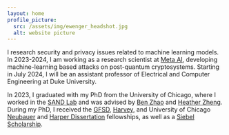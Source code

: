 ```yaml
---
layout: home
profile_picture:
  src: /assets/img/ewenger_headshot.jpg
  alt: website picture
---
```


<p>
I research security and privacy issues related to machine learning models. In 2023-2024, I am working as a research scientist at <a href="https://ai.meta.com/" target="_blank">Meta AI</a>, developing machine-learning based attacks on post-quantum cryptosystems. Starting in July 2024, I will be an assistant professor of Electrical and Computer Engineering at Duke University.

<p>
In 2023, I graduated with my PhD from the University of Chicago, where I worked in the <a href="http://sandlab.cs.uchicago.edu" target="_blank">SAND Lab</a> and was advised by <a href="http://people.cs.uchicago.edu/~ravenben/" target= "_blank">Ben Zhao</a> and <a href="http://people.cs.uchicago.edu/~htzheng/" target="_blank">Heather Zheng</a>. During my PhD, I received the <a href="https://stemfellowships.org/" target="_blank">GFSD</a>, <a href="https://msfdn.org/harveyfellows/overview/" target="_blank">Harvey</a>, and University of Chicago <a href="https://grad.uchicago.edu/fellowships/neubauer-fellows/" target="_blank">Neubauer</a> and <a href="https://physicalsciences.uchicago.edu/news/article/psd-recognizes-nine-students-with-a-william-rainey-harper-dissertation-fellowship-22/" target="_blank">Harper Dissertation</a> fellowships, as well as a <a href="https://www.siebelscholars.com/scholar-profile/3715/" target="_blank">Siebel Scholarship</a>.
</p>